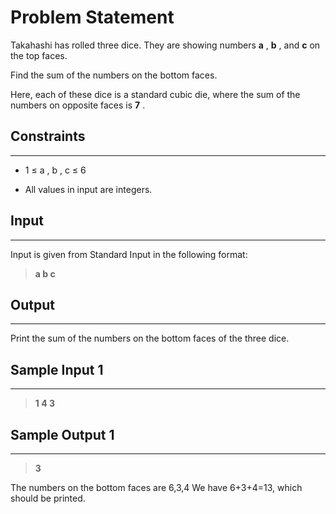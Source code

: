 # Problem Statement
Takahashi has rolled three dice. They are showing numbers 
**a**
, 
**b**
, and 
**c**
 on the top faces.

Find the sum of the numbers on the bottom faces.

Here, each of these dice is a standard cubic die, where the sum of the numbers on opposite faces is 
**7**
.

 ## Constraints
 ---
 * 1
≤
a
,
b
,
c
≤
6

* All values in input are integers.

 ## Input
---
Input is given from Standard Input in the following format:

>**a b c**

## Output
---
Print the sum of the numbers on the bottom faces of the three dice.

## Sample Input 1
---
>**1 4 3**

## Sample Output 1
----
>**3**

The numbers on the bottom faces are 6,3,4
We have 6+3+4=13, which should be printed.